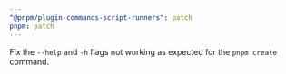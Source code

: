 ```yaml
---
"@pnpm/plugin-commands-script-runners": patch
pnpm: patch
---
```


Fix the `--help` and `-h` flags not working as expected for the `pnpm create` command.
